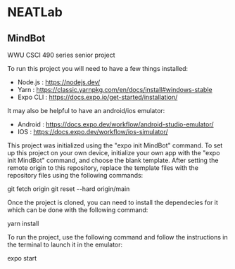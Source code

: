 # NEATLab

## MindBot
WWU CSCI 490 series senior project

To run this project you will need to have a few things installed:
- Node.js :  https://nodejs.dev/
- Yarn : https://classic.yarnpkg.com/en/docs/install#windows-stable
- Expo CLI : https://docs.expo.io/get-started/installation/

It may also be helpful to have an android/ios emulator:
- Android : https://docs.expo.dev/workflow/android-studio-emulator/
- IOS : https://docs.expo.dev/workflow/ios-simulator/

This project was initialized using the "expo init MindBot" command. To set up this project on your own device, initialize your own app with the "expo init MindBot" command, and choose the blank template. After setting the remote origin to this repository, replace the template files with the repository files using the following commands:

git fetch origin
git reset --hard origin/main

Once the project is cloned, you can need to install the dependecies for it which can be done with the following command:

yarn install

To run the project, use the following command and follow the instructions in the terminal to launch it in the emulator:

expo start
